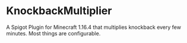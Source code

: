 # KnockbackMultiplier
A Spigot Plugin for Minecraft 1.16.4 that multiplies knockback every few minutes. Most things are configurable.
